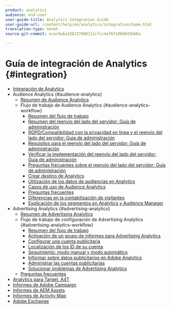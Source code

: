 ```yaml
---
product: analytics
audience: end-user
user-guide-title: Analytics Integration Guide
user-guide-url: /content/help/en/analytics/integration/home.html
translation-type: tm+mt
source-git-commit: ecac9aba326217880111cfcc4af6f100d043bb8a

---
```



# Guía de integración de Analytics {#integration}

+ [Integración de Analytics](home.md)
+ Audience Analytics {#audience-analytics}
   + [Resumen de Audience Analytics](c-audience-analytics/mc-audiences-aam.md)
   + Flujo de trabajo de Audience Analytics {#audience-analytics-workflow}
      + [Resumen del flujo de trabajo](c-audience-analytics/c-workflow/audiences-workflow.md)
      + [Resumen del reenvío del lado del servidor: Guía de administración](/help/admin/admin/c-server-side-forwarding/ssf.md)
      + [RGPD/Compatibilidad con la privacidad en línea y el reenvío del lado del servidor: Guía de administración](/help/admin/admin/c-server-side-forwarding/ssf-gdpr.md)
      + [Requisitos para el reenvío del lado del servidor: Guía de administración](/help/admin/admin/c-server-side-forwarding/ssf-requirements.md)
      + [Verificar la implementación del reenvío del lado del servidor: Guía de administración](/help/admin/admin/c-server-side-forwarding/ssf-verify.md)
      + [Preguntas frecuentes sobre el reenvío del lado del servidor: Guía de administración](/help/admin/admin/c-server-side-forwarding/ssf-faq.md)
      + [Crear destino de Analytics](https://docs.adobe.com/help/en/audience-manager/user-guide/features/destinations/experience-cloud-destinations/create-analytics-destination.html)
      + [Utilización de los datos de audiencias en Analytics](c-audience-analytics/c-workflow/use-audience-data-analytics.md)
      + [Casos de uso de Audience Analytics](c-audience-analytics/aam-audience-use-cases.md)
      + [Preguntas frecuentes](c-audience-analytics/mc-audiences-faqs.md)
      + [Diferencias en la contabilización de visitantes](c-audience-analytics/visitor-count-reconciliation.md)
      + [Explicación de los segmentos en Analytics y Audience Manager](c-audience-analytics/aam-analytics-segments.md)
+ Advertising Analytics {#advertising-analytics}
   + [Resumen de Advertising Analytics](c-advertising-analytics/overview.md)
   + Flujo de trabajo de configuración de Advertising Analytics {#advertising-analytics-workflow}
      + [Resumen del flujo de trabajo](c-advertising-analytics/c-adanalytics-workflow/aa-workflow.md)
      + [Activación de un grupo de informes para Advertising Analytics](c-advertising-analytics/c-adanalytics-workflow/aa-provision-rs.md)
      + [Configurar una cuenta publicitaria](c-advertising-analytics/c-adanalytics-workflow/aa-create-ad-account.md)
      + [Localización de los ID de su cuenta](c-advertising-analytics/c-adanalytics-workflow/aa-locate-account-id.md)
      + [Seguimiento: modo manual y modo automático](c-advertising-analytics/c-adanalytics-workflow/aa-manual-vs-automatic-tracking.md)
      + [Informar sobre datos publicitarios en Adobe Analytics](c-advertising-analytics/c-adanalytics-workflow/aa-report-ad-data-an.md)
      + [Administrar las cuentas publicitarias](c-advertising-analytics/c-adanalytics-workflow/aa-manage-ad-accounts.md)
      + [Solucionar problemas de Advertising Analytics](c-advertising-analytics/c-adanalytics-workflow/aa-troubleshooting.md)
   + [Preguntas frecuentes](c-advertising-analytics/aa-faq.md)
+ [Analytics para Target: A4T](https://marketing.adobe.com/resources/help/en_US/target/a4t/a4t.html)
+ [Informes de Adobe Campaign](adobe-campaign.md)
+ [Informes de AEM Assets](aem-assets-reporting.md)
+ [Informes de Activity Map](activitmap-reporting.md)
+ [Adobe Exchange](https://www.adobeexchange.com/experiencecloud.analytics.html#product)
